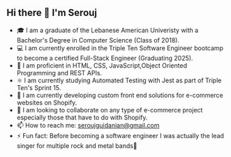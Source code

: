 ## Hi there 👋 I'm Serouj

- 🎓 I am a graduate of the Lebanese American Univeristy with a Bachelor's Degree in Computer Science (Class of 2018).
- 💻 I am currently enrolled in the Triple Ten Software Engineer bootcamp to become a certified Full-Stack Engineer (Graduating 2025).
- 📄 I am proficient in HTML, CSS, JavaScript,Object Oriented Programming and REST APIs.
- ⚛️ I am currently studying Automated Testing with Jest as part of Triple Ten's Sprint 15.
- 🛒 I am currently developing custom front end solutions for e-commerce websites on Shopify.
- 🤝 I am looking to collaborate on any type of e-commerce project especially those that have to do with Shopify.
- 📫 How to reach me: seroujguidanian@gmail.com
- ⚡️ Fun fact: Before becoming a software engineer I was actually the lead singer for multiple rock and metal bands🎤
